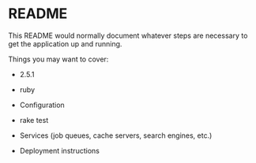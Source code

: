 # README

This README would normally document whatever steps are necessary to get the
application up and running.

Things you may want to cover:

* 2.5.1

* ruby

* Configuration

* rake test

* Services (job queues, cache servers, search engines, etc.)

* Deployment instructions


